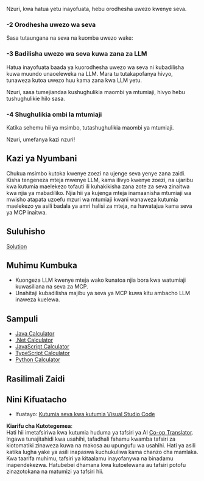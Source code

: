 <!--
CO_OP_TRANSLATOR_METADATA:
{
  "original_hash": "f74887f51a69d3f255cb83d0b517c623",
  "translation_date": "2025-07-04T18:27:10+00:00",
  "source_file": "03-GettingStarted/03-llm-client/README.md",
  "language_code": "sw"
}
-->
Nzuri, kwa hatua yetu inayofuata, hebu orodhesha uwezo kwenye seva.

### -2 Orodhesha uwezo wa seva

Sasa tutaungana na seva na kuomba uwezo wake:

### -3 Badilisha uwezo wa seva kuwa zana za LLM

Hatua inayofuata baada ya kuorodhesha uwezo wa seva ni kubadilisha kuwa muundo unaoeleweka na LLM. Mara tu tutakapofanya hivyo, tunaweza kutoa uwezo huu kama zana kwa LLM yetu.

Nzuri, sasa tumejiandaa kushughulikia maombi ya mtumiaji, hivyo hebu tushughulikie hilo sasa.

### -4 Shughulikia ombi la mtumiaji

Katika sehemu hii ya msimbo, tutashughulikia maombi ya mtumiaji.

Nzuri, umefanya kazi nzuri!

## Kazi ya Nyumbani

Chukua msimbo kutoka kwenye zoezi na ujenge seva yenye zana zaidi. Kisha tengeneza mteja mwenye LLM, kama ilivyo kwenye zoezi, na ujaribu kwa kutumia maelekezo tofauti ili kuhakikisha zana zote za seva zinaitwa kwa njia ya mabadiliko. Njia hii ya kujenga mteja inamaanisha mtumiaji wa mwisho atapata uzoefu mzuri wa mtumiaji kwani wanaweza kutumia maelekezo ya asili badala ya amri halisi za mteja, na hawatajua kama seva ya MCP inaitwa.

## Suluhisho

[Solution](/03-GettingStarted/03-llm-client/solution/README.md)

## Muhimu Kumbuka

- Kuongeza LLM kwenye mteja wako kunatoa njia bora kwa watumiaji kuwasiliana na seva za MCP.
- Unahitaji kubadilisha majibu ya seva ya MCP kuwa kitu ambacho LLM inaweza kuelewa.

## Sampuli

- [Java Calculator](../samples/java/calculator/README.md)
- [.Net Calculator](../../../../03-GettingStarted/samples/csharp)
- [JavaScript Calculator](../samples/javascript/README.md)
- [TypeScript Calculator](../samples/typescript/README.md)
- [Python Calculator](../../../../03-GettingStarted/samples/python)

## Rasilimali Zaidi

## Nini Kifuatacho

- Ifuatayo: [Kutumia seva kwa kutumia Visual Studio Code](../04-vscode/README.md)

**Kiarifu cha Kutotegemea**:  
Hati hii imetafsiriwa kwa kutumia huduma ya tafsiri ya AI [Co-op Translator](https://github.com/Azure/co-op-translator). Ingawa tunajitahidi kwa usahihi, tafadhali fahamu kwamba tafsiri za kiotomatiki zinaweza kuwa na makosa au upungufu wa usahihi. Hati ya asili katika lugha yake ya asili inapaswa kuchukuliwa kama chanzo cha mamlaka. Kwa taarifa muhimu, tafsiri ya kitaalamu inayofanywa na binadamu inapendekezwa. Hatubebei dhamana kwa kutoelewana au tafsiri potofu zinazotokana na matumizi ya tafsiri hii.